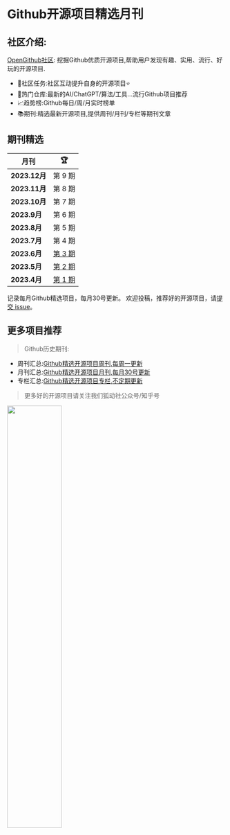 # Github开源项目精选月刊


## 社区介绍:

[OpenGithub社区](http://open.itc.cn/): 挖掘Github优质开源项目,帮助用户发现有趣、实用、流行、好玩的开源项目.

- 🤝社区任务:社区互动提升自身的开源项目⭐
- 🌋热门仓库:最新的AI/ChatGPT/算法/工具...流行Github项目推荐
- 📈趋势榜:Github每日/周/月实时榜单
- 📚期刊:精选最新开源项目,提供周刊/月刊/专栏等期刊文章

## 期刊精选

| 月刊           | 🏆                      |
|--------------|-------------------------| 
| **2023.12月** | 第 9 期                   |
| **2023.11月** | 第 8 期                   |
| **2023.10月** | 第 7 期                   |
| **2023.9月**  | 第 6 期                   |
| **2023.8月**  | 第 5 期                   |
| **2023.7月**  | 第 4 期                   |
| **2023.6月**  | [第 3 期](docs/2023.6.md) |
| **2023.5月**  | [第 2 期](docs/2023.5.md) |
| **2023.4月**  | [第 1 期](docs/2023.4.md) |

记录每月Github精选项目，每月30号更新。
欢迎投稿，推荐好的开源项目，请[提交 issue](https://github.com/OpenGithubs/monthly/issues)。

## 更多项目推荐

> Github历史期刊:

- 周刊汇总:[Github精选开源项目周刊,每周一更新](https://github.com/OpenGithubs/weekly)
- 月刊汇总:[Github精选开源项目月刊,每月30号更新](https://github.com/OpenGithubs/monthly)
- 专栏汇总:[Github精选开源项目专栏,不定期更新](https://github.com/OpenGithubs/selectedColumn)


> 更多好的开源项目请关注我们狐动社公众号/知乎号

<image src="http://photocdn.tv.sohu.com/img/q_mini/20230525/pic_org_ed11340c-cba7-4072-942a-69a9ec0bc251.png" style="width:50%">

